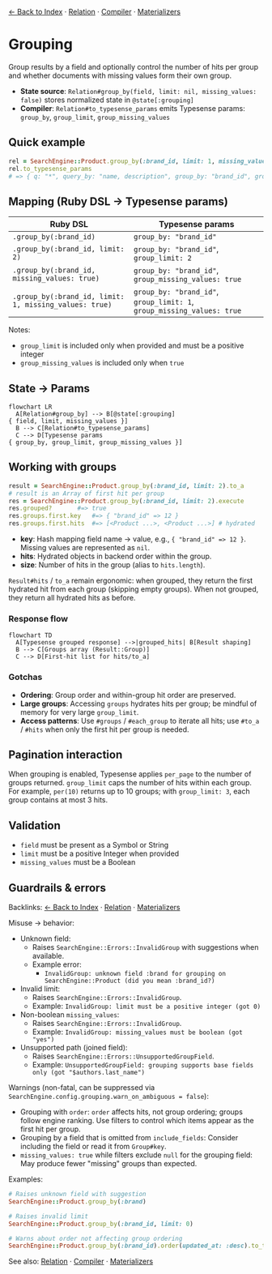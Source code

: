 [← Back to Index](./index.md) · [Relation](./relation.md) · [Compiler](./compiler.md) · [Materializers](./materializers.md)

# Grouping

Group results by a field and optionally control the number of hits per group and whether documents with missing values form their own group.

- **State source**: `Relation#group_by(field, limit: nil, missing_values: false)` stores normalized state in `@state[:grouping]`
- **Compiler**: `Relation#to_typesense_params` emits Typesense params: `group_by`, `group_limit`, `group_missing_values`

## Quick example

```ruby
rel = SearchEngine::Product.group_by(:brand_id, limit: 1, missing_values: true)
rel.to_typesense_params
# => { q: "*", query_by: "name, description", group_by: "brand_id", group_limit: 1, group_missing_values: true }
```

## Mapping (Ruby DSL → Typesense params)

| Ruby DSL                                       | Typesense params                                                                     |
| ---                                            | ---                                                                                  |
| `.group_by(:brand_id)`                         | `group_by: "brand_id"`                                                              |
| `.group_by(:brand_id, limit: 2)`               | `group_by: "brand_id"`, `group_limit: 2`                                           |
| `.group_by(:brand_id, missing_values: true)`   | `group_by: "brand_id"`, `group_missing_values: true`                                |
| `.group_by(:brand_id, limit: 1, missing_values: true)` | `group_by: "brand_id"`, `group_limit: 1`, `group_missing_values: true`   |

Notes:
- `group_limit` is included only when provided and must be a positive integer
- `group_missing_values` is included only when `true`

## State → Params

```mermaid
flowchart LR
  A[Relation#group_by] --> B[@state[:grouping]
{ field, limit, missing_values }]
  B --> C[Relation#to_typesense_params]
  C --> D[Typesense params
{ group_by, group_limit, group_missing_values }]
```

## Working with groups

```ruby
result = SearchEngine::Product.group_by(:brand_id, limit: 2).to_a
# result is an Array of first hit per group
res = SearchEngine::Product.group_by(:brand_id, limit: 2).execute
res.grouped?       #=> true
res.groups.first.key   #=> { "brand_id" => 12 }
res.groups.first.hits  #=> [<Product ...>, <Product ...>] # hydrated
```

- **key**: Hash mapping field name → value, e.g., `{ "brand_id" => 12 }`. Missing values are represented as `nil`.
- **hits**: Hydrated objects in backend order within the group.
- **size**: Number of hits in the group (alias to `hits.length`).

`Result#hits` / `to_a` remain ergonomic: when grouped, they return the first hydrated hit from each group (skipping empty groups). When not grouped, they return all hydrated hits as before.

### Response flow

```mermaid
flowchart TD
  A[Typesense grouped response] -->|grouped_hits| B[Result shaping]
  B --> C[Groups array (Result::Group)]
  C --> D[First-hit list for hits/to_a]
```

### Gotchas

- **Ordering**: Group order and within-group hit order are preserved.
- **Large groups**: Accessing `groups` hydrates hits per group; be mindful of memory for very large `group_limit`.
- **Access patterns**: Use `#groups` / `#each_group` to iterate all hits; use `#to_a` / `#hits` when only the first hit per group is needed.

## Pagination interaction

When grouping is enabled, Typesense applies `per_page` to the number of groups returned. `group_limit` caps the number of hits within each group. For example, `per(10)` returns up to 10 groups; with `group_limit: 3`, each group contains at most 3 hits.

## Validation

- `field` must be present as a Symbol or String
- `limit` must be a positive Integer when provided
- `missing_values` must be a Boolean

## Guardrails & errors

Backlinks: [← Back to Index](./index.md) · [Relation](./relation.md) · [Materializers](./materializers.md)

Misuse → behavior:

- Unknown field:
  - Raises `SearchEngine::Errors::InvalidGroup` with suggestions when available.
  - Example error:
    - `InvalidGroup: unknown field :brand for grouping on SearchEngine::Product (did you mean :brand_id?)`
- Invalid limit:
  - Raises `SearchEngine::Errors::InvalidGroup`.
  - Example: `InvalidGroup: limit must be a positive integer (got 0)`
- Non-boolean `missing_values`:
  - Raises `SearchEngine::Errors::InvalidGroup`.
  - Example: `InvalidGroup: missing_values must be boolean (got "yes")`
- Unsupported path (joined field):
  - Raises `SearchEngine::Errors::UnsupportedGroupField`.
  - Example: `UnsupportedGroupField: grouping supports base fields only (got "$authors.last_name")`

Warnings (non-fatal, can be suppressed via `SearchEngine.config.grouping.warn_on_ambiguous = false`):

- Grouping with `order`: `order` affects hits, not group ordering; groups follow engine ranking. Use filters to control which items appear as the first hit per group.
- Grouping by a field that is omitted from `include_fields`: Consider including the field or read it from `Group#key`.
- `missing_values: true` while filters exclude `null` for the grouping field: May produce fewer "missing" groups than expected.

Examples:

```ruby
# Raises unknown field with suggestion
SearchEngine::Product.group_by(:brand)

# Raises invalid limit
SearchEngine::Product.group_by(:brand_id, limit: 0)

# Warns about order not affecting group ordering
SearchEngine::Product.group_by(:brand_id).order(updated_at: :desc).to_typesense_params
```

See also: [Relation](./relation.md) · [Compiler](./compiler.md) · [Materializers](./materializers.md)
